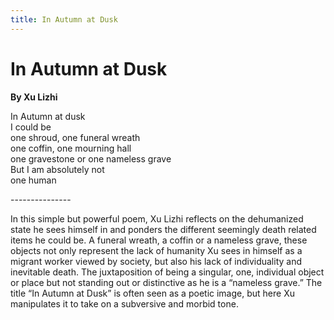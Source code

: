 ```yaml
---
title: In Autumn at Dusk
---
```


# In Autumn at Dusk
**By Xu Lizhi**

In Autumn at dusk<br />
I could be <br />
one shroud, one funeral wreath<br />
one coffin, one mourning hall<br />
one gravestone or one nameless grave<br />
But I am absolutely not<br />
one human<br />

---------------<br />

In this simple but powerful poem, Xu Lizhi reflects on the dehumanized state he sees himself in and ponders the different seemingly death related items he could be. A funeral wreath, a coffin or a nameless grave, these objects not only represent the lack of humanity Xu sees in himself as a migrant worker viewed by society, but also his lack of individuality and inevitable death. The juxtaposition of being a singular, one, individual object or place but not standing out or distinctive as he is a “nameless grave.” The title “In Autumn at Dusk” is often seen as a poetic image, but here Xu manipulates it to take on a subversive and morbid tone. 
